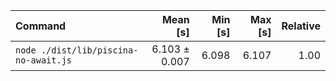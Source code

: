 | Command | Mean [s] | Min [s] | Max [s] | Relative |
|:---|---:|---:|---:|---:|
| `node ./dist/lib/piscina-no-await.js` | 6.103 ± 0.007 | 6.098 | 6.107 | 1.00 |
